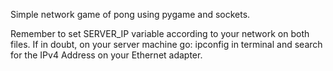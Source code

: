Simple network game of pong using pygame and sockets.

Remember to set SERVER_IP variable according to your network on
both files.
If in doubt, on your server machine go: ipconfig in terminal and search
for the IPv4 Address on your Ethernet adapter.
